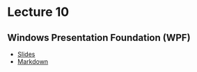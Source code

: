 # Lecture 10
## Windows Presentation Foundation (WPF)
* [Slides](https://gitpitch.com/orlicekm/CsharpCourse/master?p=Lectures/Lecture10)  
* [Markdown](/Lectures/Lecture10/PITCHME.md)